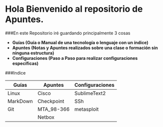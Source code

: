 Hola Bienvenido al repositorio de Apuntes.
==========================================

###En este Repositorio iré guardando principalmente 3 cosas 

- **Guías (Guía o Manual de una tecnología o lenguaje con un índice)**
- **Apuntes (Notas y Apuntes realizados sobre una clase o formación sin ninguna estructura)**
- **Configuraciones (Paso a Paso para realizar configuraciones específicas)**

###Indice

Guías |Apuntes |Configuraciones
---|---|---
Linux | Cisco | SublimeText2
MarkDown | Checkpoint | SSh
Git | MTA_98-366 | metasploit
 | | Netbox